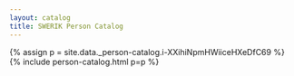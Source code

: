 ```yaml
---
layout: catalog
title: SWERIK Person Catalog
---
```

{% assign p = site.data._person-catalog.i-XXihiNpmHWiiceHXeDfC69 %}
{% include person-catalog.html p=p %}

